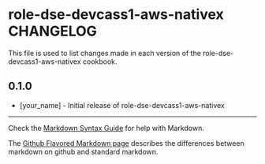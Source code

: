 role-dse-devcass1-aws-nativex CHANGELOG
=======================================

This file is used to list changes made in each version of the role-dse-devcass1-aws-nativex cookbook.

0.1.0
-----
- [your_name] - Initial release of role-dse-devcass1-aws-nativex

- - -
Check the [Markdown Syntax Guide](http://daringfireball.net/projects/markdown/syntax) for help with Markdown.

The [Github Flavored Markdown page](http://github.github.com/github-flavored-markdown/) describes the differences between markdown on github and standard markdown.
